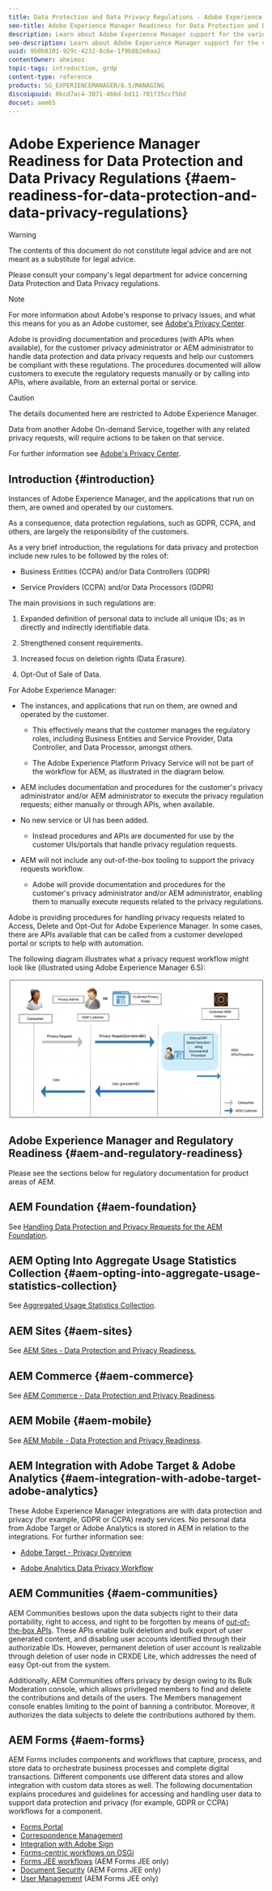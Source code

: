 ```yaml
---
title: Data Protection and Data Privacy Regulations - Adobe Experience Manager Readiness
seo-title: Adobe Experience Manager Readiness for Data Protection and Data Privacy Regulations; such as GDPR, CCPA, etc
description: Learn about Adobe Experience Manager support for the various Data Protection and Data Privacy Regulations; including the EU General Data Protection Regulation (GDPR), the California Consumer Privacy Act and how to comply when implementing a new AEM project. 
seo-description: Learn about Adobe Experience Manager support for the various Data Protection and Data Privacy Regulations; including the EU General Data Protection Regulation (GDPR), the California Consumer Privacy Act and how to comply when implementing a new AEM project. 
uuid: 9b0b8101-929c-4232-8c6e-1f9b8b2e0aa2
contentOwner: aheimoz
topic-tags: introduction, grdp
content-type: reference
products: SG_EXPERIENCEMANAGER/6.5/MANAGING
discoiquuid: 0bcd7ac4-3071-466d-bd11-701f35ccf5bd
docset: aem65
---
```


# Adobe Experience Manager Readiness for Data Protection and Data Privacy Regulations {#aem-readiness-for-data-protection-and-data-privacy-regulations}

>[!WARNING]
>
>The contents of this document do not constitute legal advice and are not meant as a substitute for legal advice. 
>
>Please consult your company's legal department for advice concerning Data Protection and Data Privacy regulations. 

>[!NOTE]
>
>For more information about Adobe's response to privacy issues, and what this means for you as an Adobe customer, see [Adobe's Privacy Center](https://www.adobe.com/privacy.html). 

Adobe is providing documentation and procedures (with APIs when available), for the customer privacy administrator or AEM administrator to handle data protection and data privacy requests and help our customers be compliant with these regulations. The procedures documented will allow customers to execute the regulatory requests manually or by calling into APIs, where available, from an external portal or service. 

>[!CAUTION]
>
>The details documented here are restricted to Adobe Experience Manager. 
>
>Data from another Adobe On-demand Service, together with any related privacy requests, will require actions to be taken on that service.
>
>For further information see [Adobe's Privacy Center](https://www.adobe.com/privacy.html).

## Introduction {#introduction}

Instances of Adobe Experience Manager, and the applications that run on them, are owned and operated by our customers.

As a consequence, data protection regulations, such as GDPR, CCPA, and others, are largely the responsibility of the customers.

As a very brief introduction, the regulations for data privacy and protection include new rules to be followed by the roles of:

* Business Entities (CCPA) and/or Data Controllers (GDPR) 

* Service Providers (CCPA) and/or Data Processors (GDPR) 

The main provisions in such regulations are:

1. Expanded definition of personal data to include all unique IDs; as in directly and indirectly identifiable data.

2. Strengthened consent requirements.

3. Increased focus on deletion rights (Data Erasure).

4. Opt-Out of Sale of Data.

For Adobe Experience Manager:

* The instances, and applications that run on them, are owned and operated by the customer. 

  * This effectively means that the customer manages the regulatory roles, including Business Entities and Service Provider, Data Controller, and Data Processor, amongst others. 

  * The Adobe Experience Platform Privacy Service will not be part of the workflow for AEM, as illustrated in the diagram below. 

* AEM includes documentation and procedures for the customer's privacy administrator and/or AEM administrator to execute the privacy regulation requests; either manually or through APIs, when available.

* No new service or UI has been added.

  * Instead procedures and APIs are documented for use by the customer UIs/portals that handle privacy regulation requests.

* AEM will not include any out-of-the-box tooling to support the privacy requests workflow. 

  * Adobe will provide documentation and procedures for the customer's privacy administrator and/or AEM administrator, enabling them to manually execute requests related to the privacy regulations.

Adobe is providing procedures for handling privacy requests related to Access, Delete and Opt-Out for Adobe Experience Manager. In some cases, there are APIs available that can be called from a customer developed portal or scripts to help with automation.

The following diagram illustrates what a privacy request workflow might look like (illustrated using Adobe Experience Manager 6.5):

![Data Protection and Privacy](assets/data-protection-and-privacy-01.png)

## Adobe Experience Manager and Regulatory Readiness {#aem-and-regulatory-readiness}

Please see the sections below for regulatory documentation for product areas of AEM.

## AEM Foundation {#aem-foundation}

See [Handling Data Protection and Privacy Requests for the AEM Foundation](/help/sites-administering/handling-gdpr-requests-for-aem-platform.md).

## AEM Opting Into Aggregate Usage Statistics Collection {#aem-opting-into-aggregate-usage-statistics-collection}

See [Aggregated Usage Statistics Collection](/help/sites-deploying/opt-in-aggregated-usage-statistics.md).

## AEM Sites {#aem-sites}

See [AEM Sites - Data Protection and Privacy Readiness.](/help/sites-administering/gdpr-compliance-sites.md)

## AEM Commerce {#aem-commerce}

See [AEM Commerce - Data Protection and Privacy Readiness](/help/sites-administering/gdpr-compliance-commerce.md).

## AEM Mobile {#aem-mobile}

See [AEM Mobile - Data Protection and Privacy Readiness](/help/mobile/aem-mobile-gdpr-compliance.md).

## AEM Integration with Adobe Target & Adobe Analytics {#aem-integration-with-adobe-target-adobe-analytics}

These Adobe Experience Manager integrations are with data protection and privacy (for example, GDPR or CCPA) ready services. No personal data from Adobe Target or Adobe Analytics is stored in AEM in relation to the integrations.
For further information see:

* [Adobe Target - Privacy Overview](https://docs.adobe.com/content/help/en/target/using/implement-target/before-implement/privacy/privacy.html)  

* [Adobe Analytics Data Privacy Workflow](https://docs.adobe.com/content/help/en/analytics/admin/data-governance/an-gdpr-workflow.html)

## AEM Communities {#aem-communities}

AEM Communities bestows upon the data subjects right to their data portability, right to access, and right to be forgotten by means of [out-of-the-box APIs](/help/communities/user-ugc-management-service.md). These APIs enable bulk deletion and bulk export of user generated content, and disabling user accounts identified through their authorizable IDs. However, permanent deletion of user account is realizable through deletion of user node in CRXDE Lite, which addresses the need of easy Opt-out from the system.

Additionally, AEM Communities offers privacy by design owing to its Bulk Moderation console, which allows privileged members to find and delete the contributions and details of the users. The Members management console enables limiting to the point of banning a contributor. Moreover, it authorizes the data subjects to delete the contributions authored by them.

## AEM Forms {#aem-forms}

AEM Forms includes components and workflows that capture, process, and store data to orchestrate business processes and complete digital transactions. Different components use different data stores and allow integration with custom data stores as well. The following documentation explains procedures and guidelines for accessing and handling user data to support data protection and privacy (for example, GDPR or CCPA) workflows for a component.

* [Forms Portal](/help/forms/using/forms-portal-handling-user-data.md)
* [Correspondence Management](/help/forms/using/correspondence-management-handling-user-data.md)
* [Integration with Adobe Sign](/help/forms/using/integration-adobe-sign-handling-user-data.md)
* [Forms-centric workflows on OSGi](/help/forms/using/forms-workflow-osgi-handling-user-data.md)
* [Forms JEE workflows](/help/forms/using/forms-workflow-jee-handling-user-data.md) (AEM Forms JEE only)
* [Document Security](/help/forms/using/document-security-handling-user-data.md) (AEM Forms JEE only)
* [User Management](/help/forms/using/user-management-handling-user-data.md) (AEM Forms JEE only)
